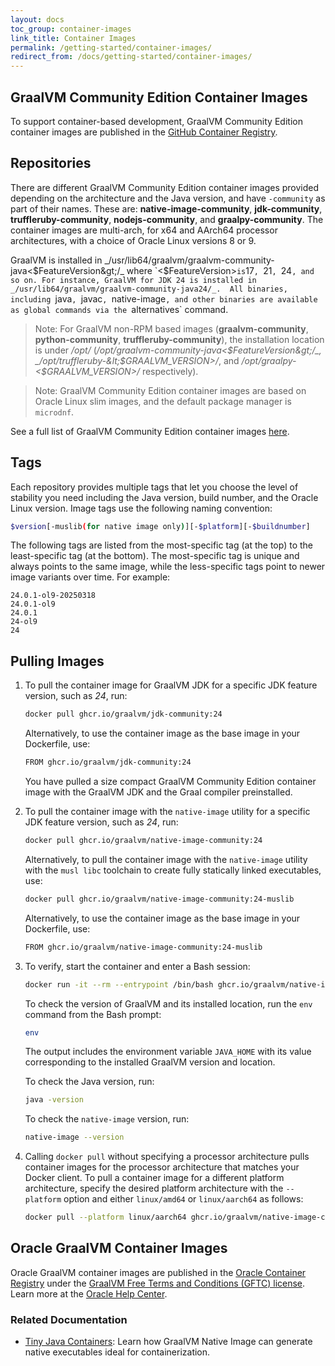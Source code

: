 ```yaml
---
layout: docs
toc_group: container-images
link_title: Container Images
permalink: /getting-started/container-images/
redirect_from: /docs/getting-started/container-images/
---
```


## GraalVM Community Edition Container Images

To support container-based development, GraalVM Community Edition container images are published in the [GitHub Container Registry](https://github.com/orgs/graalvm/packages).

## Repositories

There are different GraalVM Community Edition container images provided depending on the architecture and the Java version, and have `-community` as part of their names.
These are: **native-image-community**, **jdk-community**, **truffleruby-community**, **nodejs-community**, and **graalpy-community**.
The container images are multi-arch, for x64 and AArch64 processor architectures, with a choice of Oracle Linux versions 8 or 9.

GraalVM is installed in _/usr/lib64/graalvm/graalvm-community-java&lt;$FeatureVersion&gt;/_ where `<$FeatureVersion>` is `17`, `21`, `24`, and so on.
For instance, GraalVM for JDK 24 is installed in _/usr/lib64/graalvm/graalvm-community-java24/_. 
All binaries, including `java`, `javac`, `native-image`, and other binaries are available as global commands via the `alternatives` command.

> Note: For GraalVM non-RPM based images (**graalvm-community**, **python-community**, **truffleruby-community**), the installation location is under _/opt/_ (_/opt/graalvm-community-java&lt;$FeatureVersion&gt;/_, _/opt/truffleruby-&lt;$GRAALVM_VERSION&gt;/_, and _/opt/graalpy-&lt;$GRAALVM_VERSION&gt;/_ respectively).

> Note: GraalVM Community Edition container images are based on Oracle Linux slim images, and the default package manager is `microdnf`.

See a full list of GraalVM Community Edition container images [here](https://github.com/graalvm/container).

## Tags

Each repository provides multiple tags that let you choose the level of stability you need including the Java version, build number, and the Oracle Linux version. 
Image tags use the following naming convention:
```bash
$version[-muslib(for native image only)][-$platform][-$buildnumber]
```

The following tags are listed from the most-specific tag (at the top) to the least-specific tag (at the bottom). 
The most-specific tag is unique and always points to the same image, while the less-specific tags point to newer image variants over time.
For example:
```
24.0.1-ol9-20250318
24.0.1-ol9
24.0.1
24-ol9
24
```

## Pulling Images

1. To pull the container image for GraalVM JDK for a specific JDK feature version, such as _24_, run:
    ```bash
    docker pull ghcr.io/graalvm/jdk-community:24
    ```
    
    Alternatively, to use the container image as the base image in your Dockerfile, use:
    ```bash
    FROM ghcr.io/graalvm/jdk-community:24
    ```
    You have pulled a size compact GraalVM Community Edition container image with the GraalVM JDK and the Graal compiler preinstalled.

2. To pull the container image with the `native-image` utility for a specific JDK feature version, such as _24_, run: 
    ```bash
    docker pull ghcr.io/graalvm/native-image-community:24
    ```
    
    Alternatively, to pull the container image with the `native-image` utility with the `musl libc` toolchain to create fully statically linked executables, use:
    ```bash
    docker pull ghcr.io/graalvm/native-image-community:24-muslib
    ```
    
    Alternatively, to use the container image as the base image in your Dockerfile, use:
    ```bash
    FROM ghcr.io/graalvm/native-image-community:24-muslib
    ```

3. To verify, start the container and enter a Bash session:
    ```bash
    docker run -it --rm --entrypoint /bin/bash ghcr.io/graalvm/native-image-community:24
    ```

	To check the version of GraalVM and its installed location, run the `env` command from the Bash prompt:
    ```bash
    env
    ```
    The output includes the environment variable `JAVA_HOME` with its value corresponding to the installed GraalVM version and location.

	To check the Java version, run:
    ```bash
    java -version
    ```
    
    To check the `native-image` version, run:
    ```bash
    native-image --version
    ```

4. Calling `docker pull` without specifying a processor architecture pulls container images for the processor architecture that matches your Docker client. To pull a container image for a different platform architecture, specify the desired platform architecture with the `--platform` option and either `linux/amd64` or `linux/aarch64` as follows:
    ```bash
    docker pull --platform linux/aarch64 ghcr.io/graalvm/native-image-community:24
    ```

## Oracle GraalVM Container Images 

Oracle GraalVM container images are published in the [Oracle Container Registry](https://container-registry.oracle.com/ords/ocr/ba/graalvm) under the [GraalVM Free Terms and Conditions (GFTC) license](https://www.oracle.com/downloads/licenses/graal-free-license.html). 
Learn more at the [Oracle Help Center](https://docs.oracle.com/en/graalvm/jdk/24/docs/getting-started/container-images/).

### Related Documentation

- [Tiny Java Containers](https://github.com/graalvm/graalvm-demos/tree/master/native-image/tiny-java-containers): Learn how GraalVM Native Image can generate native executables ideal for containerization.